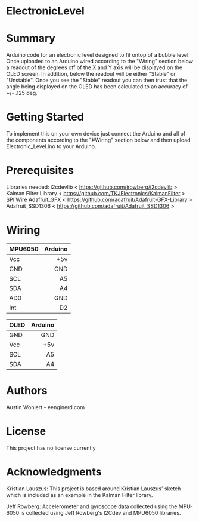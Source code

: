 # ElectronicLevel

# Summary 
Arduino code for an electronic level designed to fit ontop of a bubble level. 
Once uploaded to an Arduino wired according to the "Wiring" section below a readout of the degrees off of the X and Y axis will be displayed on the OLED screen. In addition, below the readout will be either "Stable" or "Unstable". Once you see the "Stable" readout you can then trust that the angle being displayed on the OLED has been calculated to an accuracy of +/- .125 deg. 

# Getting Started
To implement this on your own device just connect the Arduino and all of the components according to the "#Wiring" section below and then upload Electronic_Level.ino to your Arduino.


# Prerequisites
Libraries needed:
i2cdevlib < https://github.com/jrowberg/i2cdevlib >
Kalman Filter Library  < https://github.com/TKJElectronics/KalmanFilter >
SPI
Wire
Adafruit_GFX  < https://github.com/adafruit/Adafruit-GFX-Library >
Adafruit_SSD1306 < https://github.com/adafruit/Adafruit_SSD1306 >

# Wiring 
| MPU6050       | Arduino       | 
| ------------- |--------------:| 
| Vcc           | +5v           | 
| GND           | GND           |  
| SCL           | A5            |    
| SDA           | A4            |
| AD0           | GND           |
| Int           | D2            |


| OLED    | Arduino     |
|---------|------------:|
| GND     | GND         |
| Vcc     | +5v         |
| SCL     | A5          |
| SDA     | A4          |


# Authors
Austin Wohlert - eenginerd.com

# License
This project has no license currently

# Acknowledgments 

Kristian Lauszus:
This project is based around Kristian Lauszus' sketch which is included as an example in the Kalman Filter library. 

Jeff Rowberg:
Accelerometer and gyroscope data collected using the MPU-6050 is collected using Jeff Rowberg's I2Cdev and MPU6050 libraries. 
